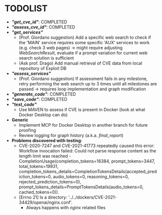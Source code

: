 # TODOLIST
- ***"get_cve_id"***: COMPLETED
- ***"assess_cve_id"***: COMPLETED
- ***"get_services"***
    - (Prof. Giordano suggestion) Add a specific web search to check if the 'MAIN' service requires some specific 'AUX' services to work (e.g. check 3 web pages) &rarr; might require adjusting _WebSearchResult_, evaluate if a prompt variation for current web search solution is sufficient
    -  (Ask prof. Drago) Add manual retrieval of CVE data from local repository of Exploit DB
- ***"assess_services"***
    - (Prof. Giordano suggestion) If assessment fails in any milestone, retry performing the web search up to 3 times until all milestones are passed &rarr; requires loop implementation and graph modification
- ***"generate_code"***: COMPLETED
- ***"save_code"***: COMPLETED
- ***"test_code"***
    - Use MAVEN to assess if CVE is present in Docker (look at what Docker Desktop can do)
- **Generic**
    - Implement MCP for Docker Desktop in another branch for future proofing
    - Review logging for graph history (a.k.a. _final\_report_)
- **Problems discovered with testing**:
    - CVE-2020-7247 and CVE-2021-41773 repeatedly caused this error: Workflow invocation failed: Could not parse response content as the length limit was reached - CompletionUsage(completion_tokens=16384, prompt_tokens=3447, total_tokens=19831, completion_tokens_details=CompletionTokensDetails(accepted_prediction_tokens=0, audio_tokens=0, reasoning_tokens=0, rejected_prediction_tokens=0), prompt_tokens_details=PromptTokensDetails(audio_tokens=0, cached_tokens=0)).
    - [Errno 21] Is a directory: '../../dockers/CVE-2021-34429/openai/nginx.conf'.
        - Always happens with _nginx_ related files